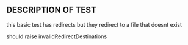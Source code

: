 ## DESCRIPTION OF TEST

this basic test has redirects but they redirect to a file that doesnt exist

should raise invalidRedirectDestinations